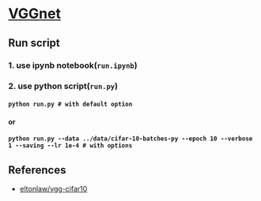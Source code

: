 # [VGGnet](https://arxiv.org/pdf/1409.1556.pdf)

## Run script
### 1. use ipynb notebook(`run.ipynb`)
### 2. use python script(`run.py`)
#### `python run.py # with default option`
#### or
#### `python run.py --data ../data/cifar-10-batches-py --epoch 10 --verbose 1 --saving --lr 1e-4 # with options`

## References
- [eltonlaw/vgg-cifar10](https://github.com/eltonlaw/vgg-cifar10/blob/master/src/vgg_19.py)
